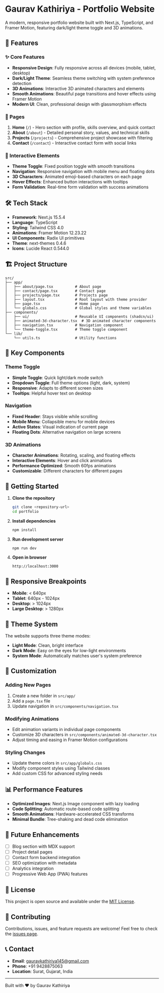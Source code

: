 # Gaurav Kathiriya - Portfolio Website

A modern, responsive portfolio website built with Next.js, TypeScript, and Framer Motion, featuring dark/light theme toggle and 3D animations.

## 🚀 Features

### ✨ Core Features
- **Responsive Design**: Fully responsive across all devices (mobile, tablet, desktop)
- **Dark/Light Theme**: Seamless theme switching with system preference detection
- **3D Animations**: Interactive 3D animated characters and elements
- **Smooth Animations**: Beautiful page transitions and hover effects using Framer Motion
- **Modern UI**: Clean, professional design with glassmorphism effects

### 📱 Pages
1. **Home** (`/`) - Hero section with profile, skills overview, and quick contact
2. **About** (`/about`) - Detailed personal story, values, and technical skills
3. **Projects** (`/projects`) - Comprehensive project showcase with filtering
4. **Contact** (`/contact`) - Interactive contact form with social links

### 🎨 Interactive Elements
- **Theme Toggle**: Fixed position toggle with smooth transitions
- **Navigation**: Responsive navigation with mobile menu and floating dots
- **3D Characters**: Animated emoji-based characters on each page
- **Hover Effects**: Enhanced button interactions with tooltips
- **Form Validation**: Real-time form validation with success animations

## 🛠️ Tech Stack

- **Framework**: Next.js 15.5.4
- **Language**: TypeScript
- **Styling**: Tailwind CSS 4.0
- **Animations**: Framer Motion 12.23.22
- **UI Components**: Radix UI primitives
- **Theme**: next-themes 0.4.6
- **Icons**: Lucide React 0.544.0

## 🏗️ Project Structure

```
src/
├── app/
│   ├── about/page.tsx          # About page
│   ├── contact/page.tsx        # Contact page
│   ├── projects/page.tsx       # Projects page
│   ├── layout.tsx              # Root layout with theme provider
│   ├── page.tsx                # Home page
│   └── globals.css             # Global styles and theme variables
├── components/
│   ├── ui/                     # Reusable UI components (shadcn/ui)
│   ├── animated-3d-character.tsx  # 3D animated character components
│   ├── navigation.tsx          # Navigation component
│   └── theme-toggle.tsx        # Theme toggle component
└── lib/
    └── utils.ts                # Utility functions
```

## 🎯 Key Components

### Theme Toggle
- **Simple Toggle**: Quick light/dark mode switch
- **Dropdown Toggle**: Full theme options (light, dark, system)
- **Responsive**: Adapts to different screen sizes
- **Tooltips**: Helpful hover text on desktop

### Navigation
- **Fixed Header**: Stays visible while scrolling
- **Mobile Menu**: Collapsible menu for mobile devices
- **Active States**: Visual indication of current page
- **Floating Dots**: Alternative navigation on large screens

### 3D Animations
- **Character Animations**: Rotating, scaling, and floating effects
- **Interactive Elements**: Hover and click animations
- **Performance Optimized**: Smooth 60fps animations
- **Customizable**: Different characters for different pages

## 🚀 Getting Started

1. **Clone the repository**
   ```bash
   git clone <repository-url>
   cd portfolio
   ```

2. **Install dependencies**
   ```bash
   npm install
   ```

3. **Run development server**
   ```bash
   npm run dev
   ```

4. **Open in browser**
   ```
   http://localhost:3000
   ```

## 📱 Responsive Breakpoints

- **Mobile**: < 640px
- **Tablet**: 640px - 1024px
- **Desktop**: > 1024px
- **Large Desktop**: > 1280px

## 🎨 Theme System

The website supports three theme modes:
- **Light Mode**: Clean, bright interface
- **Dark Mode**: Easy on the eyes for low-light environments
- **System Mode**: Automatically matches user's system preference

## 🔧 Customization

### Adding New Pages
1. Create a new folder in `src/app/`
2. Add a `page.tsx` file
3. Update navigation in `src/components/navigation.tsx`

### Modifying Animations
- Edit animation variants in individual page components
- Customize 3D characters in `src/components/animated-3d-character.tsx`
- Adjust timing and easing in Framer Motion configurations

### Styling Changes
- Update theme colors in `src/app/globals.css`
- Modify component styles using Tailwind classes
- Add custom CSS for advanced styling needs

## 📊 Performance Features

- **Optimized Images**: Next.js Image component with lazy loading
- **Code Splitting**: Automatic route-based code splitting
- **Smooth Animations**: Hardware-accelerated CSS transforms
- **Minimal Bundle**: Tree-shaking and dead code elimination

## 🌟 Future Enhancements

- [ ] Blog section with MDX support
- [ ] Project detail pages
- [ ] Contact form backend integration
- [ ] SEO optimization with metadata
- [ ] Analytics integration
- [ ] Progressive Web App (PWA) features

## 📄 License

This project is open source and available under the [MIT License](LICENSE).

## 🤝 Contributing

Contributions, issues, and feature requests are welcome! Feel free to check the [issues page](issues).

## 📞 Contact

- **Email**: gauravkathiriya145@gmail.com
- **Phone**: +91 9428875063
- **Location**: Surat, Gujarat, India

---

Built with ❤️ by Gaurav Kathiriya